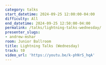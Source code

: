 ```yaml
---
category: talks
start_datetime: 2024-09-25 12:00:00-04:00
difficulty: All
end_datetime: 2024-09-25 12:50:00-04:00
permalink: /talks/lightning-talks-wednesday/
presenter_slugs:
- andrew-mshar
room: Junior Ballroom
title: Lightning Talks (Wednesday)
track: t0
video_url: 'https://youtu.be/k-phNrS_hqA'
---
```

